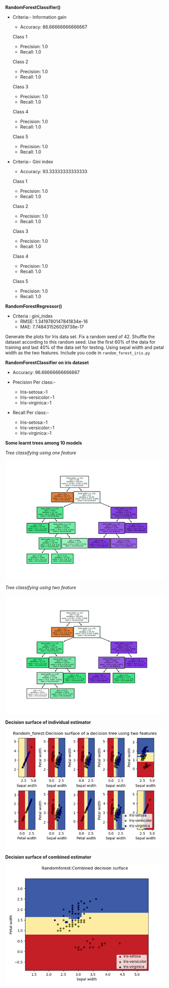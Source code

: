 **RandomForestClassifier()**
- Criteria:- Information gain
    - Accuracy:  86.66666666666667

    Class 1
    - Precision:  1.0 
    - Recall:  1.0   

    Class 2
    - Precision:  1.0
    - Recall:  1.0

    Class 3   
    - Precision:  1.0
    - Recall:  1.0

    Class 4

    - Precision:  1.0
    - Recall:  1.0

    Class 5

    - Precision:  1.0
    - Recall:  1.0

- Criteria:- Gini index
    - Accuracy:  93.33333333333333

    Class 1
    - Precision:  1.0 
    - Recall:  1.0   

    Class 2
    - Precision:  1.0
    - Recall:  1.0

    Class 3   
    - Precision:  1.0
    - Recall:  1.0

    Class 4

    - Precision:  1.0
    - Recall:  1.0
    
    Class 5

    - Precision:  1.0
    - Recall:  1.0

**RandomForestRegressor()**
- Criteria : gini_index
    - RMSE:  1.3419780147841834e-16
    - MAE:  7.748431526029738e-17

Generate the plots for Iris data set. Fix a random seed of 42. Shuffle the dataset according to this random seed. Use the first 60% of the data for training and last 40% of the data set for testing. Using sepal width and petal width as the two features. Include you code in `random_forest_iris.py`

**RandomForestClassifier on iris dataset**

- Accuracy:  96.66666666666667

- Precision Per class:-
    - Iris-setosa:-1
    - Iris-versicolor:-1
    - Iris-virginica:-1
- Recall Per class:-
    - Iris-setosa:-1
    - Iris-versicolor:-1
    - Iris-virginica:-1

**Some learnt trees among 10 models**

*Tree classifying using one feature*

![img](tree_1.png)

*Tree classifying using two feature*

![img](tree_10.png)

**Decision surface of individual estimator**

![img](Random_forest1.png)

**Decision surface of combined estimator**

![img](Random_forest2.png)



